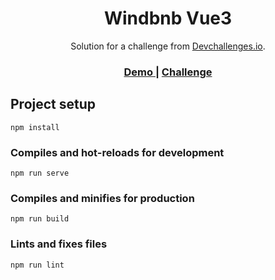 <h1 align="center">Windbnb Vue3</h1>

<div align="center">
   Solution for a challenge from  <a href="http://devchallenges.io" target="_blank">Devchallenges.io</a>.
</div>

<div align="center">
  <h3>
    <a href="https://cosme-gressier-windbnb.netlify.app/">
      Demo
    </a>
    <span> | </span>
    <a href="https://devchallenges.io/solutions/DBdxn9vD9COgVlAsM8Ak">
      Challenge
    </a>
  </h3>
</div>


## Project setup
```
npm install
```

### Compiles and hot-reloads for development
```
npm run serve
```

### Compiles and minifies for production
```
npm run build
```

### Lints and fixes files
```
npm run lint
```

